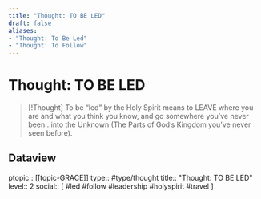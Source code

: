 ```yaml
---
title: "Thought: TO BE LED"
draft: false
aliases:
- "Thought: To Be Led"
- "Thought: To Follow"
---
```

# Thought: TO BE LED
> [!Thought]
> To be “led” by the Holy Spirit means to LEAVE where you are and what you think you know, and go somewhere you’ve never been…into the Unknown (The Parts of God’s Kingdom you’ve never seen before).


## Dataview
ptopic:: [[topic-GRACE]]
type:: #type/thought
title:: "Thought: TO BE LED"
level:: 2
social:: [ #led #follow #leadership #holyspirit #travel ]